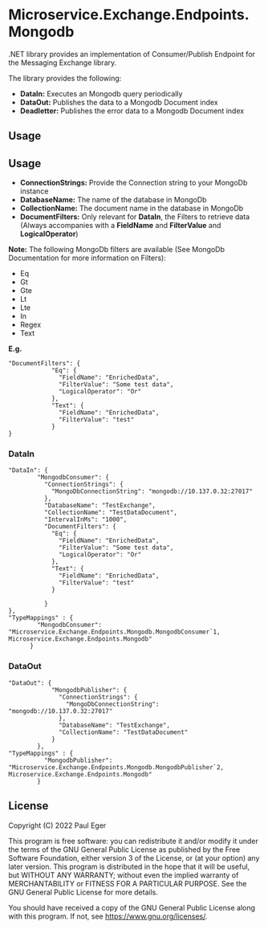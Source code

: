 # Microservice.Exchange.Endpoints.Mongodb

.NET library provides an implementation of Consumer/Publish Endpoint for the Messaging Exchange library.

The library provides the following:
- **DataIn:** Executes an Mongodb query periodically
- **DataOut:** Publishes the data to a Mongodb Document index
- **Deadletter:** Publishes the error data to a Mongodb Document index

## Usage

## Usage

- **ConnectionStrings:** Provide the Connection string to your MongoDb instance
- **DatabaseName:** The name of the database in MongoDb
- **CollectionName:** The document name in the database in MongoDb
- **DocumentFilters:** Only relevant for **DataIn**, the Filters to retrieve data (Always accompanies with a **FieldName** and **FilterValue** and **LogicalOperator**)

**Note:** The following MongoDb filters are available (See MongoDb Documentation for more information on Filters):

- Eq
- Gt
- Gte
- Lt
- Lte
- In
- Regex
- Text

**E.g.**
```
"DocumentFilters": {
            "Eq": {
              "FieldName": "EnrichedData",
              "FilterValue": "Some test data", 
              "LogicalOperator": "Or"
            },
            "Text": {
              "FieldName": "EnrichedData",
              "FilterValue": "test"
            }
}
```

### DataIn

```
"DataIn": {
        "MongodbConsumer": {
          "ConnectionStrings": {
            "MongoDbConnectionString": "mongodb://10.137.0.32:27017"
          },
          "DatabaseName": "TestExchange",
          "CollectionName": "TestDataDocument",
          "IntervalInMs": "1000",
          "DocumentFilters": {
            "Eq": {
              "FieldName": "EnrichedData",
              "FilterValue": "Some test data", 
              "LogicalOperator": "Or"
            },
            "Text": {
              "FieldName": "EnrichedData",
              "FilterValue": "test"
            }

          }
},
"TypeMappings" : {
        "MongodbConsumer": "Microservice.Exchange.Endpoints.Mongodb.MongodbConsumer`1, Microservice.Exchange.Endpoints.Mongodb"
      }      
```

### DataOut

```
"DataOut": {
            "MongodbPublisher": {
              "ConnectionStrings": {
                "MongoDbConnectionString": "mongodb://10.137.0.32:27017"
              },
              "DatabaseName": "TestExchange",
              "CollectionName": "TestDataDocument"
            }
        },
"TypeMappings" : {
          "MongodbPublisher": "Microservice.Exchange.Endpoints.Mongodb.MongodbPublisher`2, Microservice.Exchange.Endpoints.Mongodb"
        }    
```


## License

Copyright (C) 2022  Paul Eger

This program is free software: you can redistribute it and/or modify
it under the terms of the GNU General Public License as published by
the Free Software Foundation, either version 3 of the License, or
(at your option) any later version.
This program is distributed in the hope that it will be useful,
but WITHOUT ANY WARRANTY; without even the implied warranty of
MERCHANTABILITY or FITNESS FOR A PARTICULAR PURPOSE.  See the
GNU General Public License for more details.

You should have received a copy of the GNU General Public License
along with this program.  If not, see <https://www.gnu.org/licenses/>.